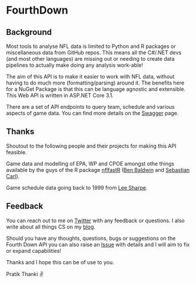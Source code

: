 # FourthDown

## Background

Most tools to analyse NFL data is limited to Python and R packages or miscellaneous data from GitHub repos. This means all the C#/.NET devs (and most other languages) are missing out or needing to create data pipelines to actually make doing any analysis work-able!

The aim of this API is to make it easier to work with NFL data, without having to do much more (formatting/parsing) around it. The benefits here for a NuGet Package is that this can be language agnostic and extensible. This Web API is written in ASP.NET Core 3.1.

There are a set of API endpoints to query team, schedule and various aspects of game data. You can find more details on the [Swagger](https://pratikthanki.github.io/FourthDown/) page.

## Thanks

Shoutout to the following people and their projects for making this API feasible.

Game data and modelling of EPA, WP and CPOE amongst othe things available by the guys of the R package [nflfastR](https://github.com/mrcaseb/nflfastR) ([Ben Baldwin](https://twitter.com/benbbaldwin) and [Sebastian Carl](https://twitter.com/mrcaseb)).

Game schedule data going back to 1999 from [Lee Sharpe](https://twitter.com/LeeSharpeNFL).

## Feedback

You can reach out to me on [Twitter](https://twitter.com/pratikthanki) with any feedback or questions. I also write about all things CS on my [blog](http://pratikthanki.github.io/).

Should you have any thoughts, questions, bugs or suggestions on the Fourth Down API you can also raise an [Issue](https://github.com/pratikthanki/FourthDown/issues) with details and I will aim to fix or expand capabilities!

Thanks and I hope this can be of use to you.

Pratik Thanki ✌️
